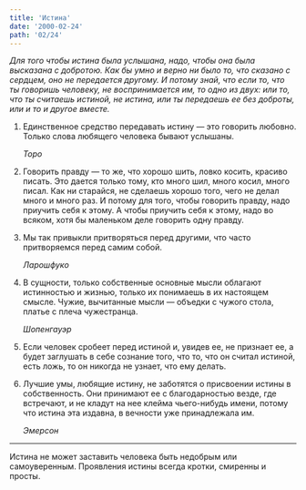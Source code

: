 ```yaml
---
title: 'Истина'
date: '2000-02-24'
path: '02/24'
---
```


*Для того чтобы истина была услышана, надо, чтобы она была высказана с добротою. Как бы умно и верно ни было то, что сказано с сердцем, оно не передается другому. И потому знай, что если то, что ты говоришь человеку, не воспринимается им, то одно из двух: или то, что ты считаешь истиной, не истина, или ты передаешь ее без доброты, или и то и другое вместе.*

1.
    Единственное средство передавать истину — это говорить любовно. Только слова любящего человека бывают услышаны.

    *Торо*

2.
    Говорить правду — то же, что хорошо шить, ловко косить, красиво писать. Это дается только тому, кто много шил, много косил, много писал. Как ни старайся, не сделаешь хорошо того, чего не делал много и много раз. И потому для того, чтобы говорить правду, надо приучить себя к этому. А чтобы приучить себя к этому, надо во всяком, хотя бы маленьком деле говорить одну правду.

3.
    Мы так привыкли притворяться перед другими, что часто притворяемся перед самим собой.

    *Ларошфуко*

4.
    В сущности, только собственные основные мысли облагают истинностью и жизнью, только их понимаешь в их настоящем смысле. Чужие, вычитанные мысли — объедки с чужого стола, платье с плеча чужестранца.

    *Шопенгауэр*

5.
    Если человек сробеет перед истиной и, увидев ее, не признает ее, а будет заглушать в себе сознание того, что то, что он считал истиной, есть ложь, то он никогда не узнает, что ему делать.

6.
    Лучшие умы, любящие истину, не заботятся о присвоении истины в собственность. Они принимают ее с благодарностью везде, где встречают, и не кладут на нее клейма чьего-нибудь имени, потому что истина эта издавна, в вечности уже принадлежала им.

    *Эмерсон*

---

Истина не может заставить человека быть недобрым или самоуверенным. Проявления истины всегда кротки, смиренны и просты.
